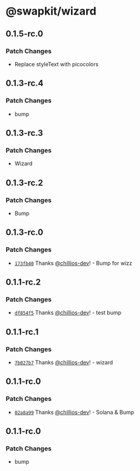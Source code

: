 # @swapkit/wizard

## 0.1.5-rc.0

### Patch Changes

- Replace styleText with picocolors

## 0.1.3-rc.4

### Patch Changes

- bump

## 0.1.3-rc.3

### Patch Changes

- Wizard

## 0.1.3-rc.2

### Patch Changes

- Bump

## 0.1.3-rc.0

### Patch Changes

- [`173fb40`](https://github.com/thorswap/SwapKit/commit/173fb401ad77bc65d4b7c12f1f06e6402fa56d37) Thanks [@chillios-dev](https://github.com/chillios-dev)! - Bump for wizz

## 0.1.1-rc.2

### Patch Changes

- [`df854f5`](https://github.com/thorswap/SwapKit/commit/df854f51a67f909e9542d4557aa2dcc41c61231f) Thanks [@chillios-dev](https://github.com/chillios-dev)! - test bump

## 0.1.1-rc.1

### Patch Changes

- [`7b027b7`](https://github.com/thorswap/SwapKit/commit/7b027b71a60a623208d7537cdd94d0a597a16858) Thanks [@chillios-dev](https://github.com/chillios-dev)! - wizard

## 0.1.1-rc.0

### Patch Changes

- [`02a8a99`](https://github.com/thorswap/SwapKit/commit/02a8a994806783b24133433f0f476603fdc633ed) Thanks [@chillios-dev](https://github.com/chillios-dev)! - Solana & Bump

## 0.1.1-rc.0

### Patch Changes

- bump
